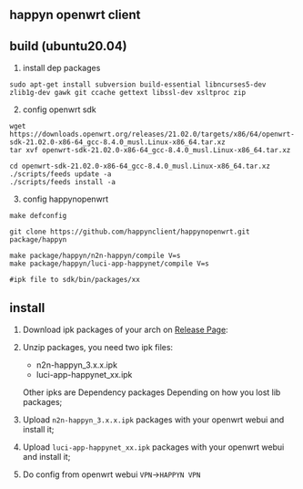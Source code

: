 ## happyn openwrt client


## build (ubuntu20.04)

1. install dep packages 
```
sudo apt-get install subversion build-essential libncurses5-dev zlib1g-dev gawk git ccache gettext libssl-dev xsltproc zip
```

2. config openwrt sdk

```
wget https://downloads.openwrt.org/releases/21.02.0/targets/x86/64/openwrt-sdk-21.02.0-x86-64_gcc-8.4.0_musl.Linux-x86_64.tar.xz
tar xvf openwrt-sdk-21.02.0-x86-64_gcc-8.4.0_musl.Linux-x86_64.tar.xz

cd openwrt-sdk-21.02.0-x86-64_gcc-8.4.0_musl.Linux-x86_64.tar.xz
./scripts/feeds update -a
./scripts/feeds install -a 
```

3. config happynopenwrt
```
make defconfig

git clone https://github.com/happynclient/happynopenwrt.git package/happyn

make package/happyn/n2n-happyn/compile V=s
make package/happyn/luci-app-happynet/compile V=s

#ipk file to sdk/bin/packages/xx
```

## install 

1. Download ipk packages of your arch on [Release Page](https://github.com/happynclient/happynopenwrt/releases):
2. Unzip packages, you need two ipk files:
    * n2n-happyn_3.x.x.ipk 
    * luci-app-happynet_xx.ipk 

    Other ipks are Dependency packages Depending on how you lost lib packages;

3. Upload `n2n-happyn_3.x.x.ipk` packages with your openwrt webui and install it;
4. Upload `luci-app-happynet_xx.ipk` packages with your openwrt webui and install it;
5. Do config from openwrt webui `VPN`->`HAPPYN VPN`
